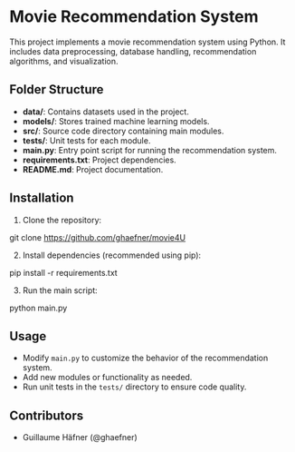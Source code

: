 # Movie Recommendation System

This project implements a movie recommendation system using Python. It includes data preprocessing, database handling, recommendation algorithms, and visualization.

## Folder Structure

- **data/**: Contains datasets used in the project.
- **models/**: Stores trained machine learning models.
- **src/**: Source code directory containing main modules.
- **tests/**: Unit tests for each module.
- **main.py**: Entry point script for running the recommendation system.
- **requirements.txt**: Project dependencies.
- **README.md**: Project documentation.

## Installation

1. Clone the repository:

git clone https://github.com/ghaefner/movie4U


2. Install dependencies (recommended using pip):

pip install -r requirements.txt


3. Run the main script:

python main.py


## Usage

- Modify `main.py` to customize the behavior of the recommendation system.
- Add new modules or functionality as needed.
- Run unit tests in the `tests/` directory to ensure code quality.

## Contributors

- Guillaume Häfner (@ghaefner)

